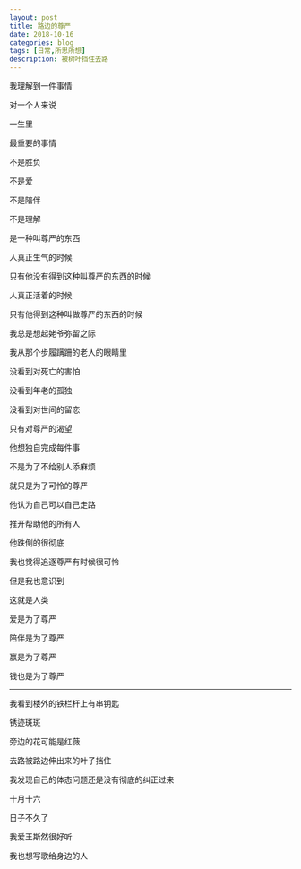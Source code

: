 ```yaml
---
layout: post
title: 路边的尊严
date: 2018-10-16
categories: blog
tags: [日常,所思所想]
description: 被树叶挡住去路
---
```


我理解到一件事情

对一个人来说

一生里

最重要的事情

不是胜负

不是爱

不是陪伴

不是理解

是一种叫尊严的东西

人真正生气的时候

只有他没有得到这种叫尊严的东西的时候

人真正活着的时候

只有他得到这种叫做尊严的东西的时候

我总是想起姥爷弥留之际

我从那个步履蹒跚的老人的眼睛里

没看到对死亡的害怕

没看到年老的孤独

没看到对世间的留恋

只有对尊严的渴望

他想独自完成每件事

不是为了不给别人添麻烦

就只是为了可怜的尊严

他认为自己可以自己走路

推开帮助他的所有人

他跌倒的很彻底

我也觉得追逐尊严有时候很可怜

但是我也意识到

这就是人类

爱是为了尊严

陪伴是为了尊严

赢是为了尊严

钱也是为了尊严

------

我看到楼外的铁栏杆上有串钥匙

锈迹斑斑

旁边的花可能是红薇

去路被路边伸出来的叶子挡住

我发现自己的体态问题还是没有彻底的纠正过来

十月十六

日子不久了

我爱王斯然很好听

我也想写歌给身边的人
